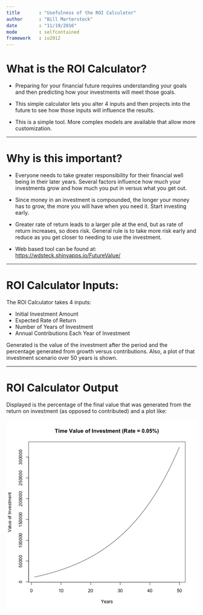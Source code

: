 ```yaml
---
title       : "Usefulness of the ROI Calculator"
author      : "Bill Martersteck"
date        : "11/19/2016"
mode        : selfcontained
framework   : io2012
---
```


# What is the ROI Calculator?

- Preparing for your financial future requires understanding your goals
and then predicting
how your investments will meet those goals.

- This simple calculator lets you alter 4 inputs
and then projects into the future
to see how those inputs will influence the results.

- This is a simple tool. More complex models are available
that allow more customization.

---

# Why is this important?

- Everyone needs to take greater responsibility for their
financial well being in their later years. Several factors influence
how much your investments grow and how much you put in versus what you get out.

- Since money in an investment is compounded, the longer your money has to grow, the more you will have when you need it. Start investing early.

- Greater rate of return leads to a larger pile at the end, but as rate of return increases, so does risk. General rule is to take more risk early and reduce as you get closer to needing to use the investment.

- Web based tool can be found at: https://wdsteck.shinyapps.io/FutureValue/

---

# ROI Calculator Inputs:



The ROI Calculator takes 4 inputs:

- Initial Investment Amount
- Expected Rate of Return
- Number of Years of Investment
- Annual Contributions Each Year of Investment

Generated is the value of the investment after the period and the
percentage generated from growth versus contributions. Also, a plot of that investment scenario over 50 years is shown.

---

# ROI Calculator Output

Displayed is the percentage of the final value that was generated from the return on investment (as opposed to contributed) and a plot like:

<img src="figure/unnamed-chunk-1-1.png" title="plot of chunk unnamed-chunk-1" alt="plot of chunk unnamed-chunk-1" style="display: block; margin: auto;" />
